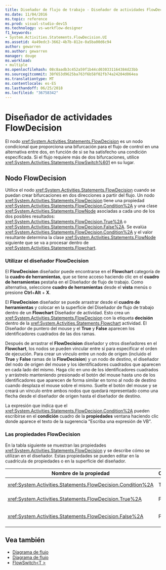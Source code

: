 ```yaml
---
title: Diseñador de flujo de trabajo - Diseñador de actividades FlowDecision
ms.date: 11/04/2016
ms.topic: reference
ms.prod: visual-studio-dev15
ms.technology: vs-workflow-designer
f1_keywords:
- System.Activities.Statements.FlowDecision.UI
ms.assetid: 4a49edc3-3662-4b7b-812e-0a5ba00d6c94
author: gewarren
ms.author: gewarren
manager: douge
ms.workload:
- multiple
ms.openlocfilehash: 08c8aadb3c452a59f1b44cd030331164384d23bb
ms.sourcegitcommit: 30f653d9625ba763f6b58f02fb74a24204d064ea
ms.translationtype: MT
ms.contentlocale: es-ES
ms.lasthandoff: 06/25/2018
ms.locfileid: "36758342"
---
```

# <a name="flowdecision-activity-designer"></a>Diseñador de actividades FlowDecision

El nodo <xref:System.Activities.Statements.FlowDecision> es un nodo condicional que proporciona una bifurcación para el flujo de control en una alternativa entre dos, en función de si se ha satisfecho una condición especificada. Si el flujo requiere más de dos bifurcaciones, utilice <xref:System.Activities.Statements.FlowSwitch%601> en su lugar.

## <a name="the-flowdecision-node"></a>Nodo FlowDecision

Utilice el nodo <xref:System.Activities.Statements.FlowDecision> cuando se puedan crear bifurcaciones en dos direcciones a partir del flujo. Un nodo <xref:System.Activities.Statements.FlowDecision> tiene una propiedad <xref:System.Activities.Statements.FlowDecision.Condition%2A> y una clase <xref:System.Activities.Statements.FlowNode> asociadas a cada uno de los dos posibles resultados: <xref:System.Activities.Statements.FlowDecision.True%2A> o <xref:System.Activities.Statements.FlowDecision.False%2A>. Se evalúa <xref:System.Activities.Statements.FlowDecision.Condition%2A> y el valor resultante determina la clase <xref:System.Activities.Statements.FlowNode> siguiente que se va a procesar dentro de <xref:System.Activities.Statements.Flowchart>.

### <a name="using-the-flowdecision-designer"></a>Utilizar el diseñador FlowDecision

El **FlowDecision** diseñador puede encontrarse en el **Flowchart** categoría de la **cuadro de herramientas**, que se tiene acceso haciendo clic en el **cuadro de herramientas** pestaña en el Diseñador de flujo de trabajo. Como alternativa, seleccione **cuadro de herramientas** desde el **vista** menús o presione **Ctrl**+**Alt** + **X**.

El **FlowDecision** diseñador se puede arrastrar desde el **cuadro de herramientas** y colocar en la superficie del Diseñador de flujo de trabajo dentro de un **Flowchart** Diseñador de actividad. Esto crea un <xref:System.Activities.Statements.FlowDecision> con la etiqueta **decisión** dentro de la <xref:System.Activities.Statements.Flowchart> actividad. El Diseñador de puntero del mouse y el **True** y **False** aparecen los identificadores cuadrados de las dos ramas.

Después de arrastrar el **FlowDecision** diseñador y otros diseñadores en el **Flowchart**, los nodos se pueden vincular entre sí para especificar el orden de ejecución. Para crear un vínculo entre un nodo de origen (incluido el **True** y **False** ramas de la **FlowDecision**) y un nodo de destino, el diseñador del nodo de origen del mouse y los identificadores cuadrados que aparecen en cada lado del mismo. Haga clic en uno de los identificadores cuadrados y arrástrelo manteniendo presionado el botón del mouse hasta uno de los identificadores que aparecen de forma similar en torno al nodo de destino cuando desplaza el mouse sobre el mismo. Suelte el botón del mouse y se creará un vínculo entre ambos nodos que quedará representado como una flecha desde el diseñador de origen hasta el diseñador de destino.

La expresión que indica que el <xref:System.Activities.Statements.FlowDecision.Condition%2A> pueden escribirse en el **condición** cuadro de la **propiedades** ventana haciendo clic donde aparece el texto de la sugerencia "Escriba una expresión de VB".

### <a name="the-flowdecision-properties"></a>Las propiedades FlowDecision

En la tabla siguiente se muestran las propiedades <xref:System.Activities.Statements.FlowDecision> y se describe cómo se utilizan en el diseñador. Estas propiedades se pueden editar en la cuadrícula de propiedades o en la superficie del diseñador.

|Nombre de la propiedad|Obligatorio|Uso|
|-------------------|--------------|-----------|
|<xref:System.Activities.Statements.FlowDecision.Condition%2A>|True|La condición que determina la ruta de acceso que va a tomar el control de flujo.|
|<xref:System.Activities.Statements.FlowDecision.True%2A>|False|La ruta de acceso que toma el control de flujo si se satisface <xref:System.Activities.Statements.FlowDecision.Condition%2A>.|
|<xref:System.Activities.Statements.FlowDecision.False%2A>|False|La ruta de acceso que toma el control de flujo si no se satisface <xref:System.Activities.Statements.FlowDecision.Condition%2A>.|

## <a name="see-also"></a>Vea también

- [Diagrama de flujo](../workflow-designer/flowchart-activity-designers.md)
- [Diagrama de flujo](../workflow-designer/flowchart-activity-designer.md)
- [FlowSwitch\<T >](../workflow-designer/flowswitch-t-activity-designer.md)
